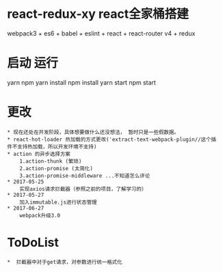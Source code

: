 
# react-redux-xy react全家桶搭建

webpack3 + es6 + babel + eslint + react + react-router v4 + redux 

# 启动 运行

yarn                      npm 
yarn install              npm install 
yarn start                npm start                      

# 更改

    * 现在还处在开发阶段，具体想要做什么还没想法， 暂时只是一些假数据。 
    * react-hot-loader 热加载的方式更改('extract-text-webpack-plugin//这个插  件不支持热加载，所以开发环境不支持)
    * action 的异步选择方案
        1.action-thunk (繁琐)
        2.action-promise (太简化)
        3.action-promise-middleware ...不知道怎么评论
    * 2017-05-25
        实现axios请求拦截器（参照之前的项目，了解学习的）
    * 2017-05-27
        加入immutable.js进行状态管理
    * 2017-06-27
        webpack升级3.0

# ToDoList

    *  拦截器中对于get请求，对参数进行统一格式化
